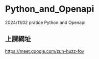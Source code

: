 # Python_and_Openapi
2024/11/02 pratice Python and Openapi

## 上課網址

https://meet.google.com/zun-huzz-fov
